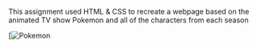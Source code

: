 
This assignment used HTML & CSS to recreate a webpage based on the animated TV show Pokemon and all of the characters from each season

[![Pokemon](https://www.loom.com/share/e49ce11421c7498988782dbeed312766)
